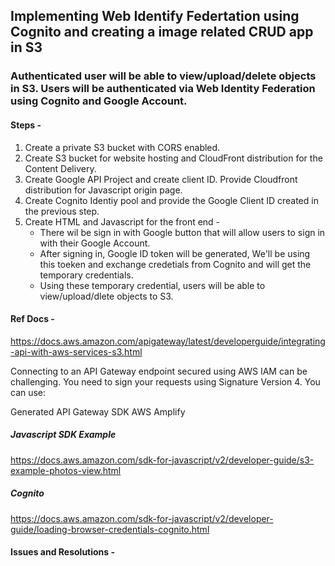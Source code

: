 ## Implementing Web Identify Federtation using Cognito and creating a image related CRUD app in S3

### Authenticated user will be able to view/upload/delete objects in S3. Users will be authenticated via Web Identity Federation using Cognito and Google Account.

#### Steps -

1. Create a private S3 bucket with CORS enabled.
2. Create S3 bucket for website hosting and CloudFront distribution for the Content Delivery.
3. Create Google API Project and create client ID. Provide Cloudfront distribution for Javascript origin page.
4. Create Cognito Identiy pool and provide the Google Client ID created in the previous step.
5. Create HTML and Javascript for the front end -
    - There wil be sign in with Google button that will allow users to sign in with their Google Account.
    - After signing in, Google ID token will be generated, We'll be using this toeken and exchange credetials from Cognito and will get the temporary credentials.
    - Using these temporary credential, users will be able to view/upload/dlete objects to S3.


#### Ref Docs -


https://docs.aws.amazon.com/apigateway/latest/developerguide/integrating-api-with-aws-services-s3.html


Connecting to an API Gateway endpoint secured using AWS IAM can be challenging. You need to sign your requests using Signature Version 4. You can use:

Generated API Gateway SDK
AWS Amplify


##### Javascript SDK Example
https://docs.aws.amazon.com/sdk-for-javascript/v2/developer-guide/s3-example-photos-view.html

##### Cognito
https://docs.aws.amazon.com/sdk-for-javascript/v2/developer-guide/loading-browser-credentials-cognito.html


#### Issues and Resolutions -




